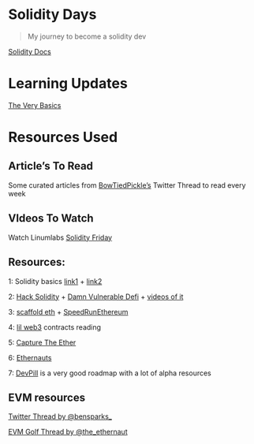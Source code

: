 # Solidity Days

>My journey to become a solidity dev

[Solidity Docs](https://docs.soliditylang.org/en/latest/)

# Learning Updates

[The Very Basics](./thebasics.md)




# Resources Used

## **Article’s To Read**

Some curated articles from [BowTiedPickle’s](https://twitter.com/BowTiedPickle/status/1494836973994979329) Twitter Thread to read every week

## **VIdeos To Watch**

Watch Linumlabs [Solidity Friday](https://youtube.com/playlist?list=PLtQA_IktTCnZcITKc6Bj2Y8jtf33n5ZDk) 




## Resources:

1: Solidity basics [link1](https://www.youtube.com/playlist?list=PLO5VPQH6OWdULDcret0S0EYQ7YcKzrigz) + [link2](https://www.youtube.com/playlist?list=PLO5VPQH6OWdVQwpQfw9rZ67O6Pjfo6q-p) 

2: [Hack Solidity](https://www.youtube.com/playlist?list=PLO5VPQH6OWdWsCgXJT9UuzgbC8SPvTRi5) + [Damn Vulnerable Defi](https://www.damnvulnerabledefi.xyz/) + [videos of it](https://www.youtube.com/playlist?list=PLO5VPQH6OWdXKPThrch6U0imGdD3pHLXi) 

3: [scaffold eth](https://docs.scaffoldeth.io/scaffold-eth/) + [SpeedRunEthereum](https://speedrunethereum.com/)

4: [lil web3](https://github.com/m1guelpf/lil-web3/tree/main/src) contracts reading

5: [Capture The Ether](https://capturetheether.com/)

6: [Ethernauts](https://ethernaut.openzeppelin.com/)

7: [DevPill](https://www.devpill.me/) is a very good roadmap with a lot of alpha resources

## EVM resources

[Twitter Thread by @bensparks_ ](https://twitter.com/bensparks_/status/1513238520575537162?s=20&t=yyhbzL48VIRhQapVH_2ioQ)

[EVM Golf Thread by @the_ethernaut](https://twitter.com/the_ethernaut/status/1502405820465795073?s=20&t=yyhbzL48VIRhQapVH_2ioQ)



